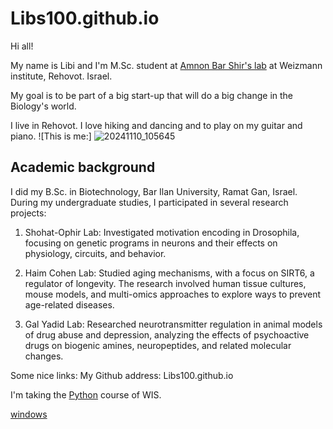 # Libs100.github.io

Hi all! 

My name is Libi and I'm M.Sc. student at [Amnon Bar Shir's lab](https://www.weizmann.ac.il/Organic_Chemistry/Bar-Shir/home) at Weizmann institute, Rehovot. Israel. 

My goal is to be part of a big start-up that will do a big change in the Biology's world.

I live in Rehovot. 
I love hiking and dancing and to play on my guitar and piano.
![This is me:]
![20241110_105645](https://github.com/user-attachments/assets/f21000d0-6672-4ff4-80e4-681e33f8d368)

## Academic background
I did  my B.Sc. in Biotechnology, Bar Ilan University, Ramat Gan, Israel.
During my undergraduate studies, I participated in several research projects:

1. Shohat-Ophir Lab: Investigated motivation encoding in Drosophila, focusing on genetic programs in neurons and their effects on physiology, circuits, and behavior.

2. Haim Cohen Lab: Studied aging mechanisms, with a focus on SIRT6, a regulator of longevity. The research involved human tissue cultures, mouse models, and multi-omics approaches to explore ways to prevent age-related diseases.

3. Gal Yadid Lab: Researched neurotransmitter regulation in animal models of drug abuse and depression, analyzing the effects of psychoactive drugs on biogenic amines, neuropeptides, and related molecular changes.



Some nice links:
My Github address: Libs100.github.io


I'm taking the [Python](https://github.com/szabgab/wis-python-course-2024-11?tab=readme-ov-file)  course of WIS.





[windows](/windows.md)
